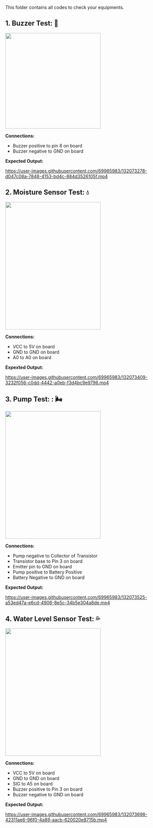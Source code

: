 This folder contains all codes to check your equipments.

## 1. Buzzer Test: 🚨
  <img src="https://user-images.githubusercontent.com/69965983/132073144-0ae69cbf-9098-497f-8043-5808168060bf.jpeg" height="300" width="300"/>
  
  **Connections:**
  - Buzzer positive to pin 8 on board
  - Buzzer negative to GND on board

  **Expected Output:**
  
  https://user-images.githubusercontent.com/69965983/132073278-d047c08a-7848-4153-bd4c-884d3526105f.mp4


## 2. Moisture Sensor Test: 💧
   <img src="https://user-images.githubusercontent.com/69965983/132073342-48533fd8-689d-47c4-b8b8-600e5a0cbd45.jpeg" height="400" width="300"/>
    
   **Connections:**
   - VCC to 5V on board
   - GND to GND on board
   - A0 to A0 on board

   **Expexted Output:**
   
   https://user-images.githubusercontent.com/69965983/132073409-3232f056-c0dd-4442-a0eb-f3d4bc9e9796.mp4

## 3. Pump Test: : 🌬️

   <img src="https://user-images.githubusercontent.com/69965983/132073458-c308b8bd-0142-43f2-8844-27b38fd2b9c4.jpeg" height="400" width="300"/>
     
   **Connections:**
   - Pump negative to Collector of Transistor
   - Transistor base to Pin 3 on board
   - Emitter pin to GND on board
   - Pump positive to Battery Positive
   - Battery Negative to GND on board
     
   **Expected Output:**
   
   https://user-images.githubusercontent.com/69965983/132073525-a53ed47a-e6cd-4906-8e5c-34b5e304a8de.mp4

## 4. Water Level Sensor Test: 💦

   <img src="https://user-images.githubusercontent.com/69965983/132073568-08ef3ddc-81d0-4bc7-b2de-69da5f785092.jpeg" height="400" width="300"/>
   
   **Connections:**
   - VCC to 5V on board
   - GND to GND on board
   - SIG to A5 on board
   - Buzzer positive to Pin 3 on board
   - Buzzer negative to GND on board 
     
   **Expected Output:** 
   
   https://user-images.githubusercontent.com/69965983/132073698-42311ae6-96f0-4a89-aacb-620020e8715b.mp4


